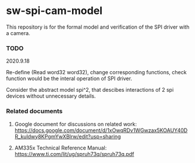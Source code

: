 # sw-spi-cam-model

This repository is for the formal model and verification of the SPI driver with a camera.

### TODO
2020.9.18

Re-define (Read word32 word32), change corresponding functions, check function would be the interal operation of SPI driver.

Consider the abstract model spi^2, that descibes interactions of 2 spi devices without unnecessary details.

### Related documents
1. Google document for discussions on related work: https://docs.google.com/document/d/1xOwqRDv1WGwzax5KOAUY40DR_kuldwy8KPgmYwXBlrw/edit?usp=sharing

2. AM335x Technical Reference Manual: https://www.ti.com/lit/ug/spruh73q/spruh73q.pdf

